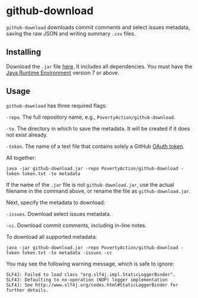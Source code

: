 github-download
===============

`github-download` downloads commit comments and select issues metadata, saving the raw JSON and writing summary `.csv` files.

Installing
----------

Download the `.jar` file [here](/target/github-download-1.0-SNAPSHOT-jar-with-dependencies.jar). It includes all dependencies. You must have the [Java Runtime Environment](http://java.com/en/download/manual.jsp) version 7 or above.

Usage
-----

`github-download` has three required flags:

`-repo`. The full repository name, e.g., `PovertyAction/github-download`.

`-to`. The directory in which to save the metadata. It will be created if it does not exist already.

`-token`. The name of a text file that contains solely a GitHub [OAuth token](https://help.github.com/articles/creating-an-access-token-for-command-line-use/).

All together:

```
java -jar github-download.jar -repo PovertyAction/github-download -token token.txt -to metadata
```

If the name of the `.jar` file is not `github-download.jar`, use the actual filename in the command above, or rename the file as `github-download.jar`.

Next, specify the metadata to download:

`-issues`. Download select issues metadata.

`-cc`. Download commit comments, including in-line notes.

To download all supported metadata:

```
java -jar github-download.jar -repo PovertyAction/github-download -token token.txt -to metadata -issues -cc
```

You may see the following warning message, which is safe to ignore:

```
SLF4J: Failed to load class "org.slf4j.impl.StaticLoggerBinder".
SLF4J: Defaulting to no-operation (NOP) logger implementation
SLF4J: See http://www.slf4j.org/codes.html#StaticLoggerBinder for further details.
```
